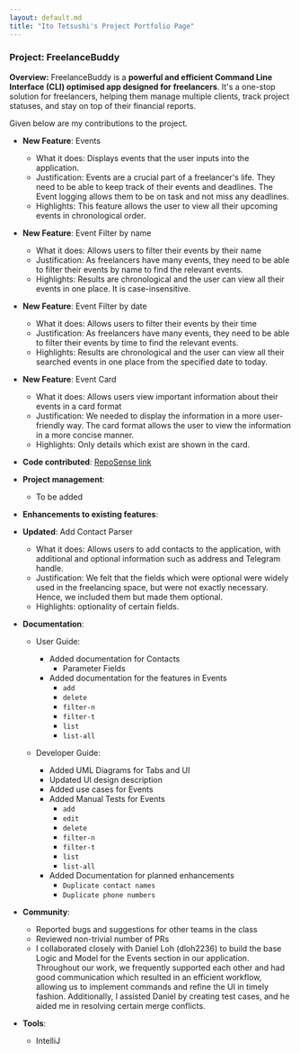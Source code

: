 ```yaml
---
layout: default.md
title: "Ito Tetsushi's Project Portfolio Page"
---
```


### Project: FreelanceBuddy

**Overview:** FreelanceBuddy is a **powerful and efficient Command Line Interface (CLI)
optimised app designed for freelancers**.
It's a one-stop solution for freelancers, helping them manage multiple clients, track project statuses,
and stay on top of their financial reports.

Given below are my contributions to the project.

* **New Feature**: Events
  * What it does: Displays events that the user inputs into the application. 
  * Justification: Events are a crucial part of a freelancer's life. They need to be able to keep track of their 
  events and deadlines. The Event logging allows them to be on task and not miss any deadlines.
  * Highlights: This feature allows the user to view all their upcoming events in chronological order.

* **New Feature**: Event Filter by name
  * What it does: Allows users to filter their events by their name
  * Justification: As freelancers have many events, they need to be able to filter their events by name to find the 
  relevant events.
  * Highlights: Results are chronological and the user can view all their events in one place. It is case-insensitive.

* **New Feature**: Event Filter by date
  * What it does: Allows users to filter their events by their time
  * Justification: As freelancers have many events, they need to be able to filter their events by time to find the
    relevant events.
  * Highlights: Results are chronological and the user can view all their searched events in one place from the 
  specified date to today.

* **New Feature**: Event Card
  * What it does: Allows users view important information about their events in a card format
  * Justification: We needed to display the information in a more user-friendly way. The card format allows the user to
    view the information in a more concise manner.
  * Highlights: Only details which exist are shown in the card.


* **Code contributed**: [RepoSense link](https://nus-cs2103-ay2324s1.github.io/tp-dashboard/?search=sushiyade&sort=groupTitle&sortWithin=title&timeframe=commit&mergegroup=&groupSelect=groupByRepos&breakdown=true&checkedFileTypes=docs~functional-code~test-code&since=2023-09-22)

* **Project management**:
  * To be added

* **Enhancements to existing features**:
* **Updated**: Add Contact Parser
  * What it does: Allows users to add contacts to the application, with additional and optional information such as
    address and Telegram handle.
  * Justification: We felt that the fields which were optional were widely used in the freelancing
    space, but were not exactly necessary. Hence, we included them but made them optional.
  * Highlights: optionality of certain fields.

* **Documentation**:
  * User Guide:
    * Added documentation for Contacts
      *  Parameter Fields
    * Added documentation for the features in Events
      * `add`
      * `delete`
      * `filter-n`
      * `filter-t`
      * `list`
      * `list-all`
    
  * Developer Guide:
    * Added UML Diagrams for Tabs and UI
    * Updated UI design description
    * Added use cases for Events
    * Added Manual Tests for Events
      * `add`
      * `edit`
      * `delete`
      * `filter-n`
      * `filter-t`
      * `list`
      * `list-all`
    * Added Documentation for planned enhancements
      * `Duplicate contact names`
      * `Duplicate phone numbers`

* **Community**:
  * Reported bugs and suggestions for other teams in the class
  * Reviewed non-trivial number of PRs
  * I collaborated closely with Daniel Loh (dloh2236) to build the base Logic and Model for the Events section in our application.
  Throughout our work, we frequently supported each other and had good communication which resulted in an efficient workflow,
  allowing us to implement commands and refine the UI in timely fashion. Additionally, I assisted Daniel by creating test cases, 
  and he aided me in resolving certain merge conflicts.


* **Tools**:
  * IntelliJ
